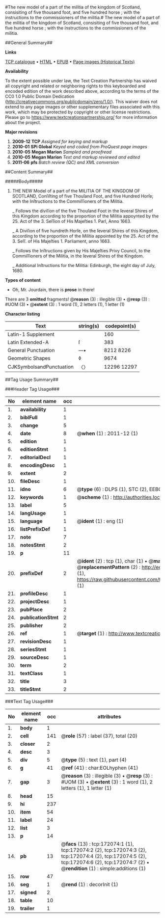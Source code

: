 #The new model of a part of the militia of the kingdom of Scotland, consisiting of five thousand foot, and five hundred horse ; with the instructions to the commissioners of the militia.#
The new model of a part of the militia of the kingdom of Scotland, consisiting of five thousand foot, and five hundred horse ; with the instructions to the commissioners of the militia.

##General Summary##

**Links**

[TCP catalogue](http://www.ota.ox.ac.uk/tcp/)  • 
[HTML](http://tei.it.ox.ac.uk/tcp/Texts-HTML/free/A89/A89992.html)  • 
[EPUB](http://tei.it.ox.ac.uk/tcp/Texts-EPUB/free/A89/A89992.epub) • 
[Page images (Historical Texts)](https://historicaltexts.jisc.ac.uk/eebo-43663313e)

**Availability**

To the extent possible under law, the Text Creation Partnership has waived all copyright and related or neighboring rights to this keyboarded and encoded edition of the work described above, according to the terms of the CC0 1.0 Public Domain Dedication (http://creativecommons.org/publicdomain/zero/1.0/). This waiver does not extend to any page images or other supplementary files associated with this work, which may be protected by copyright or other license restrictions. Please go to https://www.textcreationpartnership.org/ for more information about the project.

**Major revisions**

1. __2009-12__ __TCP__ *Assigned for keying and markup*
1. __2010-01__ __SPi Global__ *Keyed and coded from ProQuest page images*
1. __2010-05__ __Megan Marion__ *Sampled and proofread*
1. __2010-05__ __Megan Marion__ *Text and markup reviewed and edited*
1. __2011-06__ __pfs__ *Batch review (QC) and XML conversion*

##Content Summary##

#####Body#####

1. THE NEW Model of a part of the MILITIA OF THE KINGDOM OF SCOTLAND, Conſiſting of five Thouſand Foot, and five Hundred Horſe; with the Inſtructions to the Commiſſioners of the Militia.

    _ Follows the diviſion of the five Thouſand Foot in the ſeveral Shires of this Kingdom according to the proportion of the Militia appoynted by the 25. Act of the 3. Seſſion of His Majeſties 1. Parl, Anno 1663.

    _ A Diviſion of five hundreth Horſe, on the ſeveral Shires of this Kingdom, according to the proportion of the Militia appointed by the 25. Act of the 3. Seſſ. of His Majeſties 1. Parliament, anno 1663.

    _ Follows the Inſtructions given by His Majeſties Privy Council, to the Commiſſioners of the Militia, in the ſeveral Shires of the Kingdom.

    _ Additional Inſtructions for the Militia: Edinburgh, the eight day of July, 1680.

**Types of content**

  * Oh, Mr. Jourdain, there is **prose** in there!

There are 3 **omitted** fragments! 
 @__reason__ (3) : illegible (3)  •  @__resp__ (3) : #UOM (3)  •  @__extent__ (3) : 1 word (1), 2 letters (1), 1 letter (1)

**Character listing**


|Text|string(s)|codepoint(s)|
|---|---|---|
|Latin-1 Supplement| |160|
|Latin Extended-A|ſ|383|
|General Punctuation|—•|8212 8226|
|Geometric Shapes|◊|9674|
|CJKSymbolsandPunctuation|〈〉|12296 12297|

##Tag Usage Summary##

###Header Tag Usage###

|No|element name|occ|attributes|
|---|---|---|---|
|1.|__availability__|1||
|2.|__biblFull__|1||
|3.|__change__|5||
|4.|__date__|8| @__when__ (1) : 2011-12 (1)|
|5.|__edition__|1||
|6.|__editionStmt__|1||
|7.|__editorialDecl__|1||
|8.|__encodingDesc__|1||
|9.|__extent__|2||
|10.|__fileDesc__|1||
|11.|__idno__|6| @__type__ (6) : DLPS (1), STC (2), EEBO-CITATION (1), OCLC (1), VID (1)|
|12.|__keywords__|1| @__scheme__ (1) : http://authorities.loc.gov/ (1)|
|13.|__label__|5||
|14.|__langUsage__|1||
|15.|__language__|1| @__ident__ (1) : eng (1)|
|16.|__listPrefixDef__|1||
|17.|__note__|7||
|18.|__notesStmt__|2||
|19.|__p__|11||
|20.|__prefixDef__|2| @__ident__ (2) : tcp (1), char (1)  •  @__matchPattern__ (2) : ([0-9\-]+):([0-9IVX]+) (1), (.+) (1)  •  @__replacementPattern__ (2) : http://eebo.chadwyck.com/downloadtiff?vid=$1&page=$2 (1), https://raw.githubusercontent.com/textcreationpartnership/Texts/master/tcpchars.xml#$1 (1)|
|21.|__profileDesc__|1||
|22.|__projectDesc__|1||
|23.|__pubPlace__|2||
|24.|__publicationStmt__|2||
|25.|__publisher__|2||
|26.|__ref__|1| @__target__ (1) : http://www.textcreationpartnership.org/docs/. (1)|
|27.|__revisionDesc__|1||
|28.|__seriesStmt__|1||
|29.|__sourceDesc__|1||
|30.|__term__|2||
|31.|__textClass__|1||
|32.|__title__|3||
|33.|__titleStmt__|2||


###Text Tag Usage###

|No|element name|occ|attributes|
|---|---|---|---|
|1.|__body__|1||
|2.|__cell__|141| @__role__ (57) : label (37), total (20)|
|3.|__closer__|2||
|4.|__desc__|3||
|5.|__div__|5| @__type__ (5) : text (1), part (4)|
|6.|__g__|41| @__ref__ (41) : char:EOLhyphen (41)|
|7.|__gap__|3| @__reason__ (3) : illegible (3)  •  @__resp__ (3) : #UOM (3)  •  @__extent__ (3) : 1 word (1), 2 letters (1), 1 letter (1)|
|8.|__head__|15||
|9.|__hi__|237||
|10.|__item__|54||
|11.|__label__|24||
|12.|__list__|3||
|13.|__p__|14||
|14.|__pb__|13| @__facs__ (13) : tcp:172074:1 (1), tcp:172074:2 (2), tcp:172074:3 (2), tcp:172074:4 (2), tcp:172074:5 (2), tcp:172074:6 (2), tcp:172074:7 (2)  •  @__rendition__ (1) : simple:additions (1)|
|15.|__row__|47||
|16.|__seg__|1| @__rend__ (1) : decorInit (1)|
|17.|__signed__|2||
|18.|__table__|10||
|19.|__trailer__|1||
